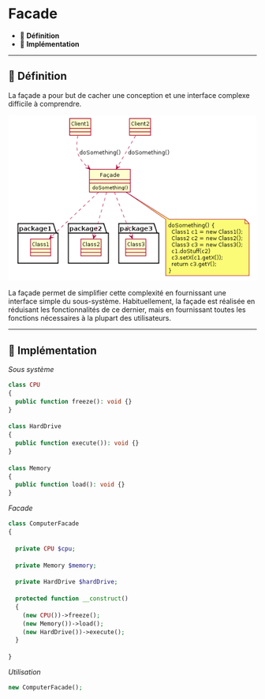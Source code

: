# Facade

*  🔖 **Définition**
*  🔖 **Implémentation**

___

## 📑 Définition

La façade a pour but de cacher une conception et une interface complexe difficile à comprendre. 

![image](https://raw.githubusercontent.com/seeren-training/Design-Pattern/master/wiki/resources/Facade.png)

La façade permet de simplifier cette complexité en fournissant une interface simple du sous-système. Habituellement, la façade est réalisée en réduisant les fonctionnalités de ce dernier, mais en fournissant toutes les fonctions nécessaires à la plupart des utilisateurs. 

___

## 📑 Implémentation

*Sous système*

```php
class CPU
{
  public function freeze(): void {}
}

class HardDrive
{
  public function execute()): void {}
}

class Memory
{
  public function load(): void {}
}
```

*Facade*

```php
class ComputerFacade
{
	
  private CPU $cpu;

  private Memory $memory;

  private HardDrive $hardDrive;

  protected function __construct()
  {
    (new CPU())->freeze();
    (new Memory())->load();
    (new HardDrive())->execute();
  }

}
```

*Utilisation*

```php
new ComputerFacade();
```
